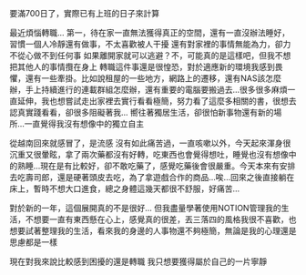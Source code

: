 要滿700日了，實際已有上班的日子來計算

最近煩惱轉職...
第一，待在家一直無法獲得真正的空間，還有一直沒辦法睡好，習慣一個人冷靜還有做事，不太喜歡被人干擾
還有對家裡的事情無能為力，卻力不從心做不到任何事
如果離開家就可以逃避？不，可能真的是這樣吧，但我不想把其他人的事情攬在身上
轉職這件事還是很惶恐，對於適應新的環境我感到畏懼，還有一些牽掛。比如說租屋的一些地方，網路上的遷移，還有NAS該怎麼辦，手上持續進行的連載群組怎麼辦，還有重要的電腦要搬過去...很多很多麻煩一直延伸，我也想嘗試走出家裡去實行看看極簡，努力看了這麼多相關的書，很想去認真實踐看看，卻很多阻礙著我...
嚮往著獨居生活，卻很怕新事物還有新的場所...一直覺得我沒有想像中的獨立自主

從越南回來就感冒了，是流感
沒有如此痛苦過，一直咳嗽以外，今天起來渾身很沉重又很暈眩，拿了兩次藥都沒有好轉，吃東西也會覺得想吐，睡覺也沒有想像中的熟睡...現在是有比較好，卻不敢吃藥了，感覺吃藥後會很嚴重。今天本來有安排去吃壽司郎，還是硬著頭皮去吃，為了拿遊戲合作的商品...唉...回來之後直接躺在床上，暫時不想大口進食，總之身體這幾天都很不舒服，好痛苦...

對於新的一年，這個展開真的不是很好...
但我盡量學著使用NOTION管理我的生活，不想要一直有東西懸在心上，感覺真的很差，丟三落四的風格我很不喜歡，也想要試著整理我的生活，看來我的身邊的人事物還不夠極簡，無論是我的心理還是思慮都是一樣


現在對我來說比較感到困擾的還是轉職
我只想要獲得屬於自己的一片寧靜